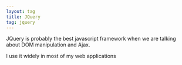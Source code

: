```yaml
---
layout: tag
title: JQuery
tag: jquery
---
```


JQuery is probably the best javascript framework when we are talking about DOM manipulation and Ajax.

I use it widely in most of my web applications